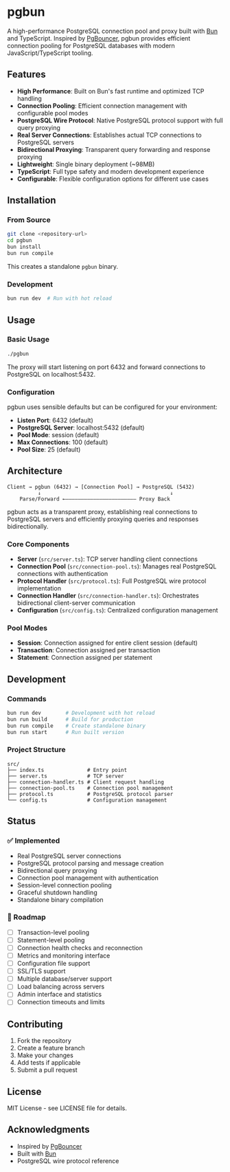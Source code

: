 # pgbun

A high-performance PostgreSQL connection pool and proxy built with [Bun](https://bun.sh) and TypeScript. Inspired by [PgBouncer](https://www.pgbouncer.org/), pgbun provides efficient connection pooling for PostgreSQL databases with modern JavaScript/TypeScript tooling.

## Features

- **High Performance**: Built on Bun's fast runtime and optimized TCP handling
- **Connection Pooling**: Efficient connection management with configurable pool modes
- **PostgreSQL Wire Protocol**: Native PostgreSQL protocol support with full query proxying
- **Real Server Connections**: Establishes actual TCP connections to PostgreSQL servers
- **Bidirectional Proxying**: Transparent query forwarding and response proxying
- **Lightweight**: Single binary deployment (~98MB)
- **TypeScript**: Full type safety and modern development experience
- **Configurable**: Flexible configuration options for different use cases

## Installation

### From Source

```bash
git clone <repository-url>
cd pgbun
bun install
bun run compile
```

This creates a standalone `pgbun` binary.

### Development

```bash
bun run dev  # Run with hot reload
```

## Usage

### Basic Usage

```bash
./pgbun
```

The proxy will start listening on port 6432 and forward connections to PostgreSQL on localhost:5432.

### Configuration

pgbun uses sensible defaults but can be configured for your environment:

- **Listen Port**: 6432 (default)
- **PostgreSQL Server**: localhost:5432 (default)
- **Pool Mode**: session (default)
- **Max Connections**: 100 (default)
- **Pool Size**: 25 (default)

## Architecture

```
Client → pgbun (6432) → [Connection Pool] → PostgreSQL (5432)
          ↓                                          ↓
    Parse/Forward ←——————————————————————— Proxy Back
```

pgbun acts as a transparent proxy, establishing real connections to PostgreSQL servers and efficiently proxying queries and responses bidirectionally.

### Core Components

- **Server** (`src/server.ts`): TCP server handling client connections
- **Connection Pool** (`src/connection-pool.ts`): Manages real PostgreSQL connections with authentication
- **Protocol Handler** (`src/protocol.ts`): Full PostgreSQL wire protocol implementation
- **Connection Handler** (`src/connection-handler.ts`): Orchestrates bidirectional client-server communication
- **Configuration** (`src/config.ts`): Centralized configuration management

### Pool Modes

- **Session**: Connection assigned for entire client session (default)
- **Transaction**: Connection assigned per transaction
- **Statement**: Connection assigned per statement

## Development

### Commands

```bash
bun run dev        # Development with hot reload
bun run build      # Build for production
bun run compile    # Create standalone binary
bun run start      # Run built version
```

### Project Structure

```
src/
├── index.ts              # Entry point
├── server.ts             # TCP server
├── connection-handler.ts # Client request handling
├── connection-pool.ts    # Connection pool management
├── protocol.ts           # PostgreSQL protocol parser
└── config.ts             # Configuration management
```

## Status

### ✅ Implemented
- Real PostgreSQL server connections
- PostgreSQL protocol parsing and message creation
- Bidirectional query proxying
- Connection pool management with authentication
- Session-level connection pooling
- Graceful shutdown handling
- Standalone binary compilation

### 🚧 Roadmap
- [ ] Transaction-level pooling
- [ ] Statement-level pooling
- [ ] Connection health checks and reconnection
- [ ] Metrics and monitoring interface
- [ ] Configuration file support
- [ ] SSL/TLS support
- [ ] Multiple database/server support
- [ ] Load balancing across servers
- [ ] Admin interface and statistics
- [ ] Connection timeouts and limits

## Contributing

1. Fork the repository
2. Create a feature branch
3. Make your changes
4. Add tests if applicable
5. Submit a pull request

## License

MIT License - see LICENSE file for details.

## Acknowledgments

- Inspired by [PgBouncer](https://www.pgbouncer.org/)
- Built with [Bun](https://bun.sh)
- PostgreSQL wire protocol reference